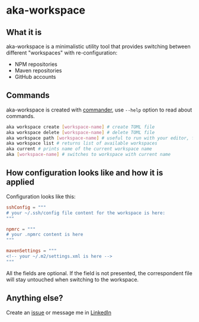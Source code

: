 # aka-workspace

## What it is

aka-workspace is a minimalistic utility tool that provides switching between different "workspaces" with re-configuration:

- NPM repositories
- Maven repositories
- GitHub accounts

## Commands

aka-workspace is created with [commander](https://www.npmjs.com/package/commander), use `--help` option to read about commands.

```sh
aka workspace create [workspace-name] # create TOML file
aka workspace delete [workspace-name] # delete TOML file
aka workspace path [workspace-name] # useful to run with your editor, for example: nano $(aka workspace path some-name)
aka workspace list # returns list of available workspaces
aka current # prints name of the current workspace name
aka [workspace-name] # switches to workspace with current name
```

## How configuration looks like and how it is applied

Configuration looks like this:

```toml
sshConfig = """
# your ~/.ssh/config file content for the workspace is here:
"""

npmrc = """
# your .npmrc content is here
"""

mavenSettings = """
<!-- your ~/.m2/settings.xml is here -->
"""
```

All the fields are optional. If the field is not presented, the correspondent file will stay untouched when switching to the workspace.

## Anything else?

Create an [issue](https://github.com/akondratsky/aka/issues) or message me in [LinkedIn](https://www.linkedin.com/in/aleksandr-kondratskii/)
